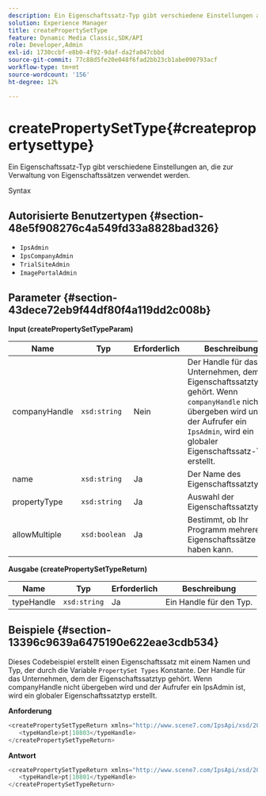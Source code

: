 ```yaml
---
description: Ein Eigenschaftssatz-Typ gibt verschiedene Einstellungen an, die zur Verwaltung von Eigenschaftssätzen verwendet werden.
solution: Experience Manager
title: createPropertySetType
feature: Dynamic Media Classic,SDK/API
role: Developer,Admin
exl-id: 1730ccbf-e8b0-4f92-9daf-da2fa047cbbd
source-git-commit: 77c88d5fe20e048f6fad2bb23cb1abe090793acf
workflow-type: tm+mt
source-wordcount: '156'
ht-degree: 12%

---
```


# createPropertySetType{#createpropertysettype}

Ein Eigenschaftssatz-Typ gibt verschiedene Einstellungen an, die zur Verwaltung von Eigenschaftssätzen verwendet werden.

Syntax

## Autorisierte Benutzertypen {#section-48e5f908276c4a549fd33a8828bad326}

* `IpsAdmin`
* `IpsCompanyAdmin`
* `TrialSiteAdmin`
* `ImagePortalAdmin`

## Parameter {#section-43dece72eb9f44df80f4a119dd2c008b}

**Input (createPropertySetTypeParam)**

| Name | Typ | Erforderlich | Beschreibung |
|---|---|---|---|
| companyHandle | `xsd:string` | Nein | Der Handle für das Unternehmen, dem der Eigenschaftssatztyp gehört. Wenn `companyHandle` nicht übergeben wird und der Aufrufer ein `IpsAdmin`, wird ein globaler Eigenschaftssatz-Typ erstellt. |
| name | `xsd:string` | Ja | Der Name des Eigenschaftssatztyps. |
| propertyType | `xsd:string` | Ja | Auswahl der Eigenschaftssatztypen. |
| allowMultiple | `xsd:boolean` | Ja | Bestimmt, ob Ihr Programm mehrere Eigenschaftssätze haben kann. |

**Ausgabe (createPropertySetTypeReturn)**

| Name | Typ | Erforderlich | Beschreibung |
|---|---|---|---|
| typeHandle | `xsd:string` | Ja | Ein Handle für den Typ. |

## Beispiele {#section-13396c9639a6475190e622eae3cdb534}

Dieses Codebeispiel erstellt einen Eigenschaftssatz mit einem Namen und Typ, der durch die Variable `PropertySet Types` Konstante. Der Handle für das Unternehmen, dem der Eigenschaftssatztyp gehört. Wenn companyHandle nicht übergeben wird und der Aufrufer ein IpsAdmin ist, wird ein globaler Eigenschaftssatztyp erstellt.

**Anforderung**

```java
<createPropertySetTypeReturn xmlns="http://www.scene7.com/IpsApi/xsd/2008-01-15">
   <typeHandle>pt|10803</typeHandle>
</createPropertySetTypeReturn>
```

**Antwort**

```java
<createPropertySetTypeReturn xmlns="http://www.scene7.com/IpsApi/xsd/2008-01-15">
   <typeHandle>pt|10801</typeHandle>
</createPropertySetTypeReturn>
```
